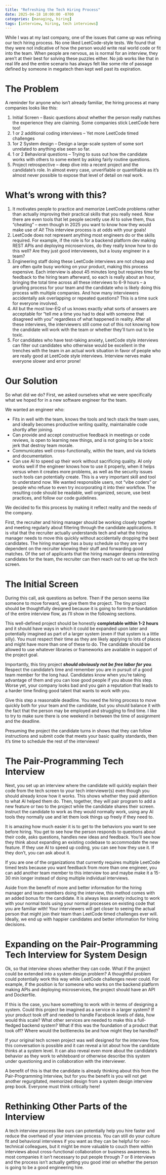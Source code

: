 ```yaml
---
title: "Refreshing the Tech Hiring Process"
date: 2025-04-18 10:00:00 -0700
categories: [managing, hiring]
tags: [interview, hiring, tech interviews]
---
```



While I was at my last company, one of the issues that came up was refining our tech hiring process. No one liked LeetCode-style tests.  We found that they were not indicative of how the person would write real world code or fit into the team. When people are nervous, as is normal for an interview, they aren’t at their best for solving these puzzles either. No job works like that in real life and the entire scenario has always felt like some rite of passage defined by someone in megatech then kept well past its expiration.

# The Problem
A reminder for anyone who isn’t already familiar, the hiring process at many companies looks like this:
1. Initial Screen – Basic questions about whether the person really matches the experience they are claiming. Some companies stick LeetCode here too!
2. 1 or 2 additional coding interviews – Yet more LeetCode timed challenges
3. 1or 2 System design – Design a large-scale system of some sort unrelated to anything else seen so far.
4. 1 or 2 Behavioral questions – Trying to suss out how the candidate works with others to some extent by asking fairly routine questions.
5. Project retrospective – deep dive into a recent project and the candidate’s role. In almost every case, unverifiable or quantifiable as it’s almost never possible to expose that level of detail on real work.
      
# What’s wrong with this?
1. It motivates people to practice and memorize LeetCode problems rather than actually improving their practical skills that you really need. Now there are even tools that let people secretly use AI to solve them, thus “cheating” – even though in 2025 you want to know how they would make use of AI! This interview process is at odds with your goals!
2.	LeetCode does not represent anything most engineers do or the skills required. For example, if the role is for a backend platform dev making REST APIs and deploying microservices, do they really know how to do this well? Are they just good interviewees, but a lousy engineer in a team?
3.	Engineering staff doing these LeetCode interviews are not cheap and are often quite busy working on your product, making this process expensive. Each interview is about 45 minutes long but requires time for feedback to the hiring team afterward, so each is really about an hour, bringing the total time across all these interviews to 6-9 hours – a grueling process for your team and the candidate who is likely doing this process with multiple companies. And how many interviewers accidentally ask overlapping or repeated questions? This is a time suck for everyone involved.
4.	All but the most low-EQ of us knows exactly what sorts of answers are acceptable for “tell me a time you had to deal with someone that disagreed with you” regardless of what happened in reality. After all these interviews, the interviewers still come out of this not knowing how the candidate will work with the team or whether they’ll turn out to be toxic.
5.	For candidates who have test-taking anxiety, LeetCode style interviews can filter out candidates who otherwise would be excellent in the trenches with the team in an actual work situation in favor of people who are really good at LeetCode style interviews. Interview nerves make everyone slower and error prone!
      
# Our Solution

So what did we do? First, we asked ourselves what we were specifically what we hoped for in a new software engineer for the team.
      
We wanted an engineer who:
* Fits in well with the team, knows the tools and tech stack the team uses, and ideally becomes productive writing quality, maintainable code shortly after joining.
* Can provide and accept constructive feedback in meetings or code reviews, is open to learning new things, and is not going to be a toxic jerk that destroy team morale.
* Communicates well cross-functionally, within the team, and via tickets and documentation.
* Can use AI to speed up their work without sacrificing quality. AI only works well if the engineer knows how to use it properly, when it helps versus when it creates more problems, as well as the security issues such tools can potentially create. This is a very important skill and tool to understand now. We wanted responsible users, not “vibe coders” or people who refuse to even try incorporating it into their workflow. The resulting code should be readable, well organized, secure, use best practices, and follow our code guidelines.
 
We decided to fix this process by making it reflect reality and the needs of the company.

First, the recruiter and hiring manager should be working closely together and meeting regularly about filtering through the candidate applications. It is vital that the recruiter actually understands tech and what the hiring manager needs to move this quickly without accidentally dropping the best candidates. The hiring manager has a busy schedule so they are very dependent on the recruiter knowing their stuff and forwarding good matches. Of the set of applicants that the hiring manager deems interesting candidates for the team, the recruiter can then reach out to set up the tech screen.

# The Initial Screen

During this call, ask questions as before. Then if the person seems like someone to move forward, we give them the project. The tiny project should be thoughtfully designed because it is going to form the foundation of the entire interview flow, as I’ll show in the following sections.

This well-defined project should be honestly **completable within 1-2 hours** and it should have ways in which it could be expanded upon later and potentially imagined as part of a larger system (even if that system is a little silly). You must respect their time as they are likely applying to lots of places and might have more than one of these to do. The candidate should be allowed to use whatever libraries or frameworks are available in support of the project goal.

Importantly, this tiny project ***_should obviously not be free labor for you_***. Respect the candidate’s time and remember you are in pursuit of a good team member for the long haul. Candidates know when you’re taking advantage of them and you can lose good people if you abuse this step. Worse yet, your company looks bad and you gain a reputation that leads to a harder time finding good talent that wants to work with you.

Give this step a reasonable deadline. You need the hiring process to move quickly both for your team and the candidate, but you should balance it with the fact that the person may be employed and struggling to find time. I like to try to make sure there is one weekend in between the time of assignment and the deadline.

Presuming the project the candidate turns in shows that they can follow instructions and submit code that meets your basic quality standards, then it’s time to schedule the rest of the interviews!

# The Pair-Programming Tech Interview

Next, you set up an interview where the candidate will quickly explain their code from the tech screen to your tech interviewer(s) even though you should already know how it works. This shows whether they paid attention to what AI helped them do. Then, together, they will pair program to add a new feature or two to the project while the candidate shares their screen. Instruct the candidate to work as they would normally work, using any AI tools they normally use and let them look things up freely if they need to.

It is amazing how much easier it is to get to the behaviors you want to see before hiring. You get to see how the person responds to questions about their code, asks questions, handles new ideas and feedback. You’ll see how they think about expanding an existing codebase to accommodate the new feature. If they use AI to speed up coding, you can see how they use it. If they don’t, you can ask about it.

If you are one of the organizations that currently requires multiple LeetCode timed tests because you want feedback from more than one engineer, you can add another team member to this interview too and maybe make it a 15-30 min longer instead of doing multiple individual interviews.

Aside from the benefit of more and better information for the hiring manager and team members doing the interview, this method comes with an added bonus for the candidate. It is always less anxiety inducing to work with your normal tools using your normal processes on existing code that you are familiar with! Your interviewers will get closer to seeing the actual person that might join their team than LeetCode timed challenges ever will. Ideally, we end up with happier candidates and better information for hiring decisions.

# Expanding on the Pair-Programming Tech Interview for System Design

Ok, so that interview shows whether they can code. What if the project could be extended into a system design problem? A thoughtful problem could potentially work this way while LeetCode challenges never could. For example, if the position is for someone who works on the backend platform making APIs and deploying microservices, the project should have an API and Dockerfile.

If this is the case, you have something to work with in terms of designing a system. Could this project be imagined as a service in a larger system? If your product took off and needed to handle Facebook levels of data, how would this scale? What other services are needed to make this a full-fledged backend system? What if this was the foundation of a product that took off? Where would the bottlenecks be and how might they be handled?

If your original tech screen project was well designed for the interview flow, this conversation is possible and it can reveal a lot about how the candidate thinks at a system level. It can also reveal even more about the candidate’s behavior as they work to whiteboard or otherwise describe this system under questioning and in collaboration with the interviewer.

A benefit of this is that the candidate is already thinking about this from the Pair-Programming Interview, but for you the benefit is you will not get another regurgitated, memorized design from a system design interview prep book. Everyone must think critically here!

# Rethinking Other Parts of the Interview

A tech interview process like ours can potentially help you hire faster and reduce the overhead of your interview process. You can still do your culture fit and behavioral interviews if you want as they can be helpful for non-technical colleagues, but it might be more valuable to couch them within interviews about cross-functional collaboration or business awareness. In most companies it isn’t necessary to put people through 7 or 8 interviews and the process isn’t actually getting you good intel on whether the person is going to be a good engineering hire.


 




